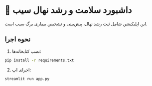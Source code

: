 # 🍎 داشبورد سلامت و رشد نهال سیب

این اپلیکیشن شامل ثبت رشد نهال، پیش‌بینی و تشخیص بیماری برگ سیب است.

## نحوه اجرا

1. نصب کتابخانه‌ها:
```bash
pip install -r requirements.txt
```

2. اجرای اپ:
```bash
streamlit run app.py
```
